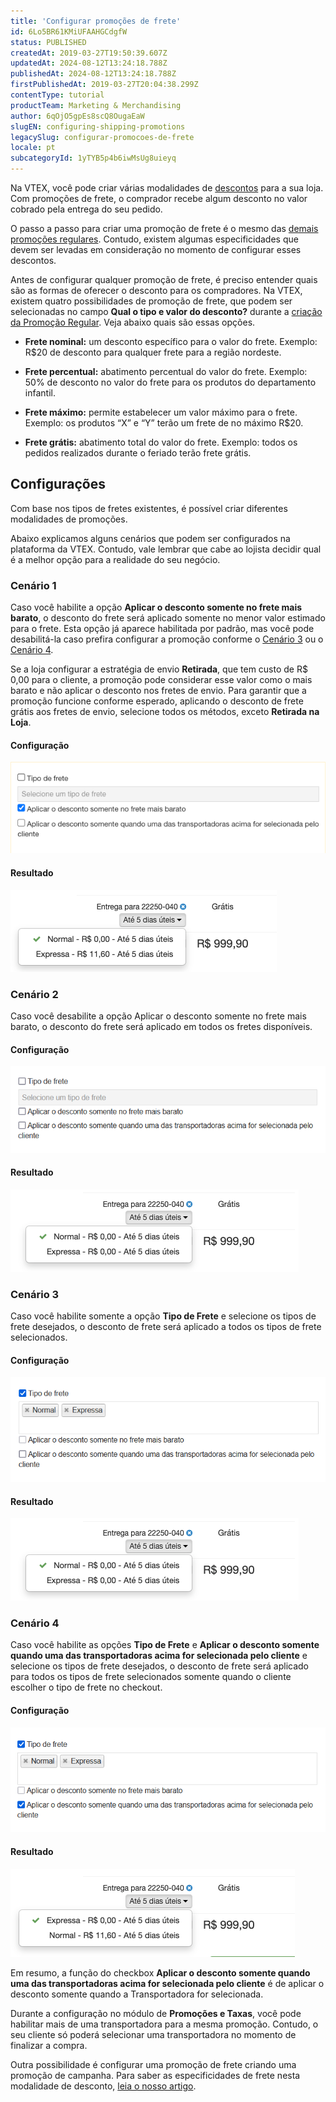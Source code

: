 ```yaml
---
title: 'Configurar promoções de frete'
id: 6Lo5BR61KMiUFAAHGCdgfW
status: PUBLISHED
createdAt: 2019-03-27T19:50:39.607Z
updatedAt: 2024-08-12T13:24:18.788Z
publishedAt: 2024-08-12T13:24:18.788Z
firstPublishedAt: 2019-03-27T20:04:38.299Z
contentType: tutorial
productTeam: Marketing & Merchandising
author: 6qOjO5gpEs8scQ8OugaEaW
slugEN: configuring-shipping-promotions
legacySlug: configurar-promocoes-de-frete
locale: pt
subcategoryId: 1yTYB5p4b6iwMsUg8uieyq
---
```


Na VTEX, você pode criar várias modalidades de [descontos](https://help.vtex.com/pt/tutorial/como-criar-promocoes--tutorials_320#) para a sua loja. Com promoções de frete, o comprador recebe algum desconto no valor cobrado pela entrega do seu pedido.

O passo a passo para criar uma promoção de frete é o mesmo das [demais promoções regulares](https://help.vtex.com/pt/tutorial/promocao-regular/ "demais promoções"). Contudo, existem algumas especificidades que devem ser levadas em consideração no momento de configurar esses descontos.

Antes de configurar qualquer promoção de frete, é preciso entender quais são as formas de oferecer o desconto para os compradores. Na VTEX, existem quatro possibilidades de promoção de frete, que podem ser selecionadas no campo **Qual o tipo e valor do desconto?** durante a [criação da Promoção Regular](https://help.vtex.com/pt/tutorial/regular-promotion#quais-sao-os-dados-gerais-desta-promocao). Veja abaixo quais são essas opções.

- **Frete nominal:** um desconto específico para o valor do frete. Exemplo: R$20 de desconto para qualquer frete para a região nordeste.

- **Frete percentual:** abatimento percentual do valor do frete. Exemplo: 50% de desconto no valor do frete para os produtos do departamento infantil.

- **Frete máximo:** permite estabelecer um valor máximo para o frete. Exemplo: os produtos “X” e “Y” terão um frete de no máximo R$20.

- **Frete grátis:** abatimento total do valor do frete. Exemplo: todos os pedidos realizados durante o feriado terão frete grátis.

## Configurações

Com base nos tipos de fretes existentes, é possível criar diferentes modalidades de promoções.

Abaixo explicamos alguns cenários que podem ser configurados na plataforma da VTEX. Contudo, vale lembrar que cabe ao lojista decidir qual é a melhor opção para a realidade do seu negócio.

### Cenário 1

Caso você habilite a opção **Aplicar o desconto somente no frete mais barato**, o desconto do frete será aplicado somente no menor valor estimado para o frete. Esta opção já aparece habilitada por padrão, mas você pode desabilitá-la caso prefira configurar a promoção conforme o [Cenário 3](#cenario-3) ou o [Cenário 4](#cenario-4).

Se a loja configurar a estratégia de envio __Retirada__, que tem custo de R$ 0,00 para o cliente, a promoção pode considerar esse valor como o mais barato e não aplicar o desconto nos fretes de envio. Para garantir que a promoção funcione conforme esperado, aplicando o desconto de frete grátis aos fretes de envio, selecione todos os métodos, exceto __Retirada na Loja__.

#### Configuração
![Aplicar o desconto somente no frete mais barato - PT](https://raw.githubusercontent.com/vtexdocs/help-center-content/refs/heads/main/docs/pt/tutorials/promotions-&-taxes/promotions/configurar-promocoes-de-frete_1.png)

#### Resultado
![saggincaso1.2](https://raw.githubusercontent.com/vtexdocs/help-center-content/refs/heads/main/docs/pt/tutorials/promotions-&-taxes/promotions/configurar-promocoes-de-frete_2.png)

### Cenário 2

Caso você desabilite a opção Aplicar o desconto somente no frete mais barato, o desconto do frete será aplicado em todos os fretes disponíveis.

#### Configuração
![Nenhum frete selecionado -PT](https://raw.githubusercontent.com/vtexdocs/help-center-content/refs/heads/main/docs/pt/tutorials/promotions-&-taxes/promotions/configurar-promocoes-de-frete_3.png)

#### Resultado
![saggincaso2.2](https://raw.githubusercontent.com/vtexdocs/help-center-content/refs/heads/main/docs/pt/tutorials/promotions-&-taxes/promotions/configurar-promocoes-de-frete_4.png)

### Cenário 3

Caso você habilite somente a opção **Tipo de Frete** e selecione os tipos de frete desejados, o desconto de frete será aplicado a todos os tipos de frete selecionados.

#### Configuração
![Tipo de Frete - PT](https://raw.githubusercontent.com/vtexdocs/help-center-content/refs/heads/main/docs/pt/tutorials/promotions-&-taxes/promotions/configurar-promocoes-de-frete_5.png)

#### Resultado
![saggincaso2.2](https://raw.githubusercontent.com/vtexdocs/help-center-content/refs/heads/main/docs/pt/tutorials/promotions-&-taxes/promotions/configurar-promocoes-de-frete_6.png)

### Cenário 4

Caso você habilite as opções **Tipo de Frete** e **Aplicar o desconto somente quando uma das transportadoras acima for selecionada pelo cliente** e selecione os tipos de frete desejados, o desconto de frete será aplicado para todos os tipos de frete selecionados somente quando o cliente escolher o tipo de frete no checkout.

#### Configuração
![Tipo de Frete e Aplicar o desconto somente quando uma das transportadoras acima for selecionada pelo cliente - PT](https://raw.githubusercontent.com/vtexdocs/help-center-content/refs/heads/main/docs/pt/tutorials/promotions-&-taxes/promotions/configurar-promocoes-de-frete_7.png)

#### Resultado
![saggincaso3.2](https://raw.githubusercontent.com/vtexdocs/help-center-content/refs/heads/main/docs/pt/tutorials/promotions-&-taxes/promotions/configurar-promocoes-de-frete_8.png)

Em resumo, a função do checkbox **Aplicar o desconto somente quando uma das transportadoras acima for selecionada pelo cliente** é de aplicar o desconto somente quando a Transportadora for selecionada.

Durante a configuração no módulo de **Promoções e Taxas**, você pode habilitar mais de uma transportadora para a mesma promoção. Contudo, o seu cliente só poderá selecionar uma transportadora no momento de finalizar a compra.

Outra possibilidade é configurar uma promoção de frete criando uma promoção de campanha. Para saber as especificidades de frete nesta modalidade de desconto, [leia o nosso artigo](https://help.vtex.com/pt/tutorial/promocao-de-campanha?locale=pt).
